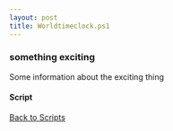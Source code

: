 ```yaml
---
layout: post
title: Worldtimeclock.ps1
---
```


### something exciting

Some information about the exciting thing

#### Script

<script src="https://gist-it.appspot.com/github.com/BanterBoy/scripts-blog/blob/master/PowerShell/scripts/time/Worldtimeclock.ps1" crossorigin="anonymous"></script>

<a href="/menu/_pages/scripts.html">Back to Scripts</a>
